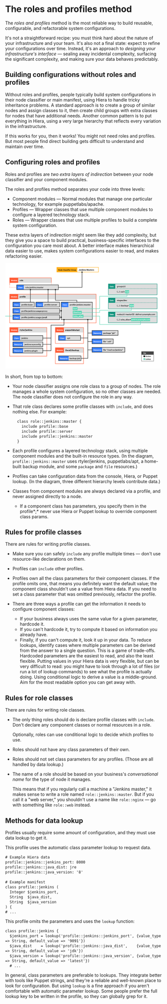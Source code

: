 # The roles and profiles method

The *roles and profiles* method is the most reliable way to build reusable, configurable, and refactorable system configurations.

It's not a straightforward recipe: you must think hard about the nature of your infrastructure and your team. It's also not a final state: expect to refine your configurations over time. Instead, it's an approach to *designing your infrastructure's interface* — sealing away incidental complexity, surfacing the significant complexity, and making sure your data behaves predictably.

## Building configurations without roles and profiles

Without roles and profiles, people typically build system configurations in their node classifier or main manifest, using Hiera to handle tricky inheritance problems. A standard approach is to create a group of similar nodes and assign classes to it, then create child groups with extra classes for nodes that have additional needs. Another common pattern is to put everything in Hiera, using a very large hierarchy that reflects every variation in the infrastructure.

If this works for you, then it works! You might not need roles and profiles. But most people find direct building gets difficult to understand and maintain over time.

## Configuring roles and profiles

Roles and profiles are *two extra layers of indirection* between your node classifier and your component modules.

The roles and profiles method separates your code into three levels:

-   Component modules — Normal modules that manage one particular technology, for example puppetlabs/apache.
-   Profiles — Wrapper classes that use multiple component modules to configure a layered technology stack.
-   Roles — Wrapper classes that use multiple profiles to build a complete system configuration.

These extra layers of indirection might seem like they add complexity, but they give you a space to build practical, business-specific interfaces to the configuration you care most about. A better interface makes hierarchical data easier to use, makes system configurations easier to read, and makes refactoring easier.

![Example role and profile configuration for a node group of Jenkins masters. A Jenkins module, as well as other applicable modules, resources, and data, are rolled up into a Jenkins master class. This and several other classes then comprise the Jenkins master role.](roles_and_profiles_overview.png)

In short, from top to bottom:

-   Your node classifier assigns one role class to a group of nodes. The role manages a whole system configuration, so no other classes are needed. The node classifier does not configure the role in any way.
-   That role class declares some profile classes with `include`, and does nothing else. For example:

    ```
      class role::jenkins::master {
        include profile::base
        include profile::server
        include profile::jenkins::master
      }           
    ```


-   Each profile configures a layered technology stack, using multiple component modules and the built-in resource types. \(In the diagram, `profile::jenkins::master` uses rtyler/jenkins, puppetlabs/apt, a home-built backup module, and some `package` and `file` resources.\)
-   Profiles can take configuration data from the console, Hiera, or Puppet lookup. \(In the diagram, three different hierarchy levels contribute data.\)
-   Classes from component modules are always declared via a profile, and never assigned directly to a node.
    -   If a component class has parameters, you specify them in the profile*;* never use Hiera or Puppet lookup to override component class params.

## Rules for profile classes

There are rules for writing profile classes.

-   Make sure you can safely `include` any profile multiple times — don't use resource-like declarations on them.
-   Profiles can `include` other profiles.
-   Profiles own all the class parameters for their component classes. If the profile omits one, that means you definitely want the default value; the component class shouldn't use a value from Hiera data. If you need to set a class parameter that was omitted previously, refactor the profile.
-   There are three ways a profile can get the information it needs to configure component classes:

    -   If your business always uses the same value for a given parameter, hardcode it.
    -   If you can't hardcode it, try to compute it based on information you already have.
    -   Finally, if you can't compute it, look it up in your data. To reduce lookups, identify cases where multiple parameters can be derived from the answer to a single question.
    This is a game of trade-offs. Hardcoded parameters are the easiest to read, and also the least flexible. Putting values in your Hiera data is very flexible, but can be very difficult to read: you might have to look through a lot of files \(or run a lot of lookup commands\) to see what the profile is actually doing. Using conditional logic to derive a value is a middle-ground. Aim for the most readable option you can get away with.


## Rules for role classes

There are rules for writing role classes.

-   The only thing roles should do is declare profile classes with `include`. Don't declare any component classes or normal resources in a role.

    Optionally, roles can use conditional logic to decide which profiles to use.

-   Roles should not have any class parameters of their own.
-   Roles should not set class parameters for any profiles. \(Those are all handled by data lookup.\)
-   The name of a role should be based on your business's *conversational name* for the type of node it manages.

    This means that if you regularly call a machine a "Jenkins master," it makes sense to write a role named `role::jenkins::master`. But if you call it a "web server," you shouldn't use a name like `role::nginx` — go with something like `role::web` instead.


## Methods for data lookup

Profiles usually require some amount of configuration, and they must use data lookup to get it.

This profile uses the automatic class parameter lookup to request data.

```
# Example Hiera data
profile::jenkins::jenkins_port: 8000
profile::jenkins::java_dist: jre
profile::jenkins::java_version: '8'
 
# Example manifest
class profile::jenkins (
  Integer $jenkins_port,
  String  $java_dist,
  String  $java_version
) {
# ...
```

This profile omits the parameters and uses the `lookup` function:

```
class profile::jenkins {
  $jenkins_port = lookup('profile::jenkins::jenkins_port', {value_type => String, default_value => '9091'})
  $java_dist    = lookup('profile::jenkins::java_dist',    {value_type => String, default_value => 'jdk'})
  $java_version = lookup('profile::jenkins::java_version', {value_type => String, default_value => 'latest'})
  # ...
```

In general, class parameters are preferable to lookups. They integrate better with tools like Puppet strings, and they're a reliable and well-known place to look for configuration. But using `lookup` is a fine approach if you aren't comfortable with automatic parameter lookup. Some people prefer the full lookup key to be written in the profile, so they can globally grep for it.

